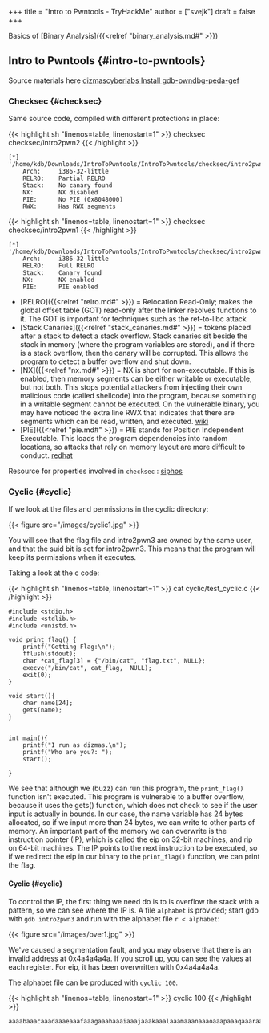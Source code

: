 +++
title = "Intro to Pwntools - TryHackMe"
author = ["svejk"]
draft = false
+++

Basics of [Binary Analysis]({{<relref "binary_analysis.md#" >}})


## Intro to Pwntools {#intro-to-pwntools}

Source materials here [dizmascyberlabs
](https://github.com/dizmascyberlabs/IntroToPwntools)
[Install gdb-pwndbg-peda-gef](https://github.com/apogiatzis/gdb-peda-pwndbg-gef)


### Checksec {#checksec}

Same source code, compiled with different protections in place:

{{< highlight sh "linenos=table, linenostart=1" >}}
checksec checksec/intro2pwn2
{{< /highlight >}}

```text
[*] '/home/kdb/Downloads/IntroToPwntools/IntroToPwntools/checksec/intro2pwn2'
    Arch:     i386-32-little
    RELRO:    Partial RELRO
    Stack:    No canary found
    NX:       NX disabled
    PIE:      No PIE (0x8048000)
    RWX:      Has RWX segments
```

{{< highlight sh "linenos=table, linenostart=1" >}}
checksec checksec/intro2pwn1
{{< /highlight >}}

```text
[*] '/home/kdb/Downloads/IntroToPwntools/IntroToPwntools/checksec/intro2pwn1'
    Arch:     i386-32-little
    RELRO:    Full RELRO
    Stack:    Canary found
    NX:       NX enabled
    PIE:      PIE enabled
```

-   [RELRO]({{<relref "relro.md#" >}})  = Relocation Read-Only; makes the global offset table (GOT) read-only after the linker resolves functions to it. The GOT is important for techniques such as the ret-to-libc attack
-   [Stack Canaries]({{<relref "stack_canaries.md#" >}}) = tokens placed after a stack to detect a stack overflow. Stack canaries sit beside the stack in memory (where the program variables are stored), and if there is a stack overflow, then the canary will be corrupted. This allows the program to detect a buffer overflow and shut down.
-   [NX]({{<relref "nx.md#" >}}) = NX is short for non-executable. If this is enabled, then memory segments can be either writable or executable, but not both. This stops potential attackers from injecting their own malicious code (called shellcode) into the program, because something in a writable segment cannot be executed.  On the vulnerable binary, you may have noticed the extra line RWX that indicates that there are segments which can be read, written, and executed. [wiki](https://en.wikipedia.org/wiki/Executable%5Fspace%5Fprotection)
-   [PIE]({{<relref "pie.md#" >}}) = PIE stands for Position Independent Executable. This loads the program dependencies into random locations, so attacks that rely on memory layout are more difficult to conduct.  [redhat](https://access.redhat.com/blogs/766093/posts/1975793)

Resource for properties involved in `checksec` : [siphos](https://blog.siphos.be/2011/07/high-level-explanation-on-some-binary-executable-security/)


### Cyclic {#cyclic}

If we look at the files and permissions in the cyclic directory:

{{< figure src="/images/cyclic1.jpg" >}}

You will see that the flag file and intro2pwn3 are owned by the same user, and that the suid bit is set for intro2pwn3. This means that the program will keep its permissions when it executes.

Taking a look at the c code:

{{< highlight sh "linenos=table, linenostart=1" >}}
cat cyclic/test_cyclic.c
{{< /highlight >}}

```text
#include <stdio.h>
#include <stdlib.h>
#include <unistd.h>

void print_flag() {
	printf("Getting Flag:\n");
	fflush(stdout);
	char *cat_flag[3] = {"/bin/cat", "flag.txt", NULL};
	execve("/bin/cat", cat_flag,  NULL);
	exit(0);
}

void start(){
	char name[24];
	gets(name);
}


int main(){
	printf("I run as dizmas.\n");
	printf("Who are you?: ");
	start();

}
```

We see that although we (buzz) can run this program, the `print_flag()` function isn't executed. This program is vulnerable to a buffer overflow, because it uses the gets() function, which does not check to see if the user input is actually in bounds. In our case, the name variable has 24 bytes allocated, so if we input more than 24 bytes, we can write to other parts of memory. An important part of the memory we can overwrite is the instruction pointer (IP), which is called the eip on 32-bit machines, and rip on 64-bit machines. The IP points to the next instruction to be executed, so if we redirect the eip in our binary to the `print_flag()` function, we can print the flag.


#### Cyclic {#cyclic}

To control the IP, the first thing we need do is to is overflow the stack with a pattern, so we can see where the IP is.  A file `alphabet` is provided; start gdb with `gdb intro2pwn3` and run with the alphabet file `r < alphabet`:

{{< figure src="/images/over1.jpg" >}}

We've caused a segmentation fault, and you may observe that there is an invalid address at 0x4a4a4a4a. If you scroll up, you can see the values at each register. For eip, it has been overwritten with 0x4a4a4a4a.

The alphabet file can be produced with `cyclic 100`.

{{< highlight sh "linenos=table, linenostart=1" >}}
cyclic 100
{{< /highlight >}}

```text
aaaabaaacaaadaaaeaaafaaagaaahaaaiaaajaaakaaalaaamaaanaaaoaaapaaaqaaaraaasaaataaauaaavaaawaaaxaaayaaa
```